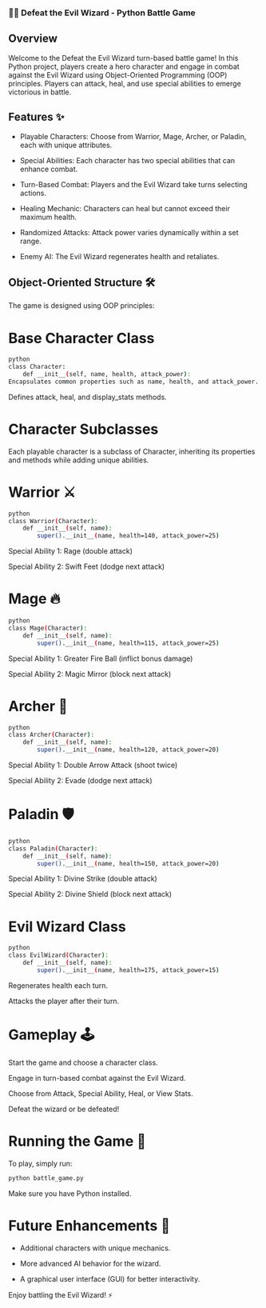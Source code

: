 ### 🧙‍♂️ Defeat the Evil Wizard - Python Battle Game
## Overview
Welcome to the Defeat the Evil Wizard turn-based battle game! In this Python project, players create a hero character and engage in combat against the Evil Wizard using Object-Oriented Programming (OOP) principles. Players can attack, heal, and use special abilities to emerge victorious in battle.

## Features ✨
- Playable Characters: Choose from Warrior, Mage, Archer, or Paladin, each with unique attributes.

- Special Abilities: Each character has two special abilities that can enhance combat.

- Turn-Based Combat: Players and the Evil Wizard take turns selecting actions.

- Healing Mechanic: Characters can heal but cannot exceed their maximum health.

- Randomized Attacks: Attack power varies dynamically within a set range.

- Enemy AI: The Evil Wizard regenerates health and retaliates.

## Object-Oriented Structure 🛠️
The game is designed using OOP principles:

# Base Character Class
```bash
python
class Character:
    def __init__(self, name, health, attack_power):
Encapsulates common properties such as name, health, and attack_power.
```

Defines attack, heal, and display_stats methods.

# Character Subclasses
Each playable character is a subclass of Character, inheriting its properties and methods while adding unique abilities.

# Warrior ⚔️
```bash
python
class Warrior(Character):
    def __init__(self, name):
        super().__init__(name, health=140, attack_power=25)
```
Special Ability 1: Rage (double attack)

Special Ability 2: Swift Feet (dodge next attack)

# Mage 🔥
```bash
python
class Mage(Character):
    def __init__(self, name):
        super().__init__(name, health=115, attack_power=25)
```
Special Ability 1: Greater Fire Ball (inflict bonus damage)

Special Ability 2: Magic Mirror (block next attack)

# Archer 🏹
```bash
python
class Archer(Character):
    def __init__(self, name):
        super().__init__(name, health=120, attack_power=20)
```
Special Ability 1: Double Arrow Attack (shoot twice)

Special Ability 2: Evade (dodge next attack)

# Paladin 🛡️
```bash
python
class Paladin(Character):
    def __init__(self, name):
        super().__init__(name, health=150, attack_power=20)
```
Special Ability 1: Divine Strike (double attack)

Special Ability 2: Divine Shield (block next attack)

# Evil Wizard Class
```bash
python
class EvilWizard(Character):
    def __init__(self, name):
        super().__init__(name, health=175, attack_power=15)
```
Regenerates health each turn.

Attacks the player after their turn.

# Gameplay 🕹️
Start the game and choose a character class.

Engage in turn-based combat against the Evil Wizard.

Choose from Attack, Special Ability, Heal, or View Stats.

Defeat the wizard or be defeated!

# Running the Game 🚀
To play, simply run:

```bash
python battle_game.py
```
Make sure you have Python installed.

# Future Enhancements 🌟
- Additional characters with unique mechanics.

- More advanced AI behavior for the wizard.

- A graphical user interface (GUI) for better interactivity.

Enjoy battling the Evil Wizard! ⚡